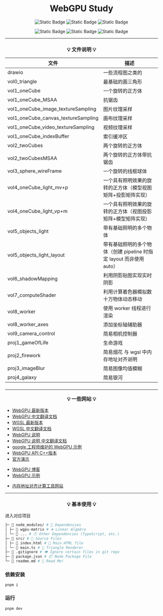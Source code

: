 <h1 align="center">WebGPU Study</h1>

<div align="center">

![Static Badge](https://img.shields.io/badge/chrome-113+-green)
![Static Badge](https://img.shields.io/badge/pnpm-8.2.0-8A2BE2)
![Static Badge](https://img.shields.io/badge/vite-4.3.2-blue)

![Static Badge](https://img.shields.io/badge/typescript-5.0.4-orange)
![Static Badge](https://img.shields.io/badge/wgpu--matrix-2.5.0-orange)
![Static Badge](https://img.shields.io/badge/dat.gui-0.7.9-orange)

</div>

<hr/>

<h3 align="center">

💡 **文件说明** 💡

</h3>

| 文件                                | 描述                                                                |
| ----------------------------------- | ------------------------------------------------------------------- |
| drawio                              | 一些流程图之类的                                                    |
| vol0_triangle                       | 最基础的画三角形                                                    |
| vol1_oneCube                        | 一个旋转的正方体                                                    |
| vol1_oneCube_MSAA                   | 抗锯齿                                                              |
| vol1_oneCube_image_textureSampling  | 图片纹理采样                                                        |
| vol1_oneCube_canvas_textureSampling | 画布纹理采样                                                        |
| vol1_oneCube_video_textureSampling  | 视频纹理采样                                                        |
| vol1_oneCube_indexBuffer            | 索引缓冲区                                                          |
| vol2_twoCubes                       | 两个旋转的正方体                                                    |
| vol2_twoCubesMSAA                   | 两个旋转的正方体带抗锯齿                                            |
| vol3_sphere_wireFrame               | 一个旋转的线框球体                                                  |
| vol4_oneCube_light_mv+p             | 一个具有照明效果的旋转的正方体（模型视图矩阵+投影矩阵实现）         |
| vol4_oneCube_light_vp+m             | 一个具有照明效果的旋转的正方体（视图投影矩阵+模型矩阵实现）         |
| vol5_objects_light                  | 带有基础照明的多个物体                                              |
| vol5_objects_light_layout           | 带有基础照明的多个物体（创建 pipeline 时指定 layout 而非使用 auto） |
| vol6_shadowMapping                  | 利用阴影贴图实现实时阴影                                            |
| vol7_computeShader                  | 利用计算着色器模拟数十万物体动态移动                                |
| vol8_worker                         | 使用 worker 线程进行渲染                                            |
| vol8_worker_axes                    | 添加坐标轴辅助器                                                    |
| vol9_camera_control                 | 简易相机控制器                                                      |
| proj1_gameOfLife                    | 生命游戏                                                            |
| proj2_firework                      | 简易烟花 与 wgsl 中内存地址对齐说明                                 |
| proj3_imageBlur                     | 简易图像均值模糊                                                    |
| proj4_galaxy                        | 简易银河                                                            |

<h3 align="center">

<hr/>

💡 **一些网站** 💡

</h3>

- [WebGPU 最新版本](https://www.w3.org/TR/webgpu/)
- [WebGPU 中文翻译文档](https://www.orillusion.com/zh/webgpu.html)
- [WGSL 最新版本](https://www.w3.org/TR/WGSL/)
- [WGSL 中文翻译文档](https://www.orillusion.com/zh/wgsl.html)
- [WebGPU 说明](https://gpuweb.github.io/gpuweb/explainer/)
- [WebGPU 说明 中文翻译文档](https://www.orillusion.com/zh/explainer.html)
- [google 工程师维护的 WebGPU 示例](https://github.com/austinEng/webgpu-samples)
- [WebGPU API C++版本](https://dawn.googlesource.com/dawn)
- [官方演示](https://webgpu.github.io/webgpu-samples)

<div>
</div>

- [WebGPU 博客](https://alain.xyz/blog/raw-webgpu)
- [WebGPU 示例](https://webgpu-gpu-book.drxudotnet.com/)

<div>
</div>

- [内存地址对齐计算工具网站](https://webgpufundamentals.org/webgpu/lessons/resources/wgsl-offset-computer.html)

<hr/>

<h3 align="center">

<h3 align="center">

💡 **基本使用** 💡

</h3>

进入对应项目

```bash
├─ 📂 node_modules/ # 👶 Dependencies
│ ├─ 📁 wgpu-matrix # ➕ Linear Algebra
│ └─ 📁 ... # 🕚 Other Dependencies (TypeScript, etc.)
├─ 📂 src/ # 🌟 Source Files
│ ├─ 📄 index.html # 📇 Main HTML file
│ └─ 📄 main.ts # 🔺 Triangle Renderer
├─ 📄 .gitignore # 👁️ Ignore certain files in git repo
├─ 📄 package.json # 📦 Node Package File
└─ 📃 readme.md # 📖 Read Me!
```

### 依赖安装

`pnpm i`

### 运行

`pnpm dev`
